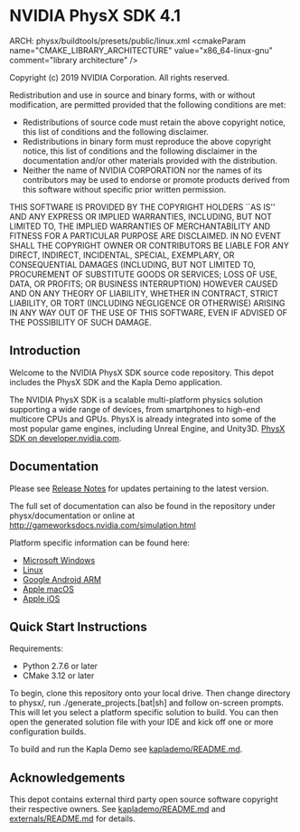# NVIDIA PhysX SDK 4.1

ARCH:
physx/buildtools/presets/public/linux.xml
\<cmakeParam name="CMAKE_LIBRARY_ARCHITECTURE" value="x86_64-linux-gnu" comment="library architecture" />

Copyright (c) 2019 NVIDIA Corporation. All rights reserved.

Redistribution and use in source and binary forms, with or without
modification, are permitted provided that the following conditions
are met:
 * Redistributions of source code must retain the above copyright
   notice, this list of conditions and the following disclaimer.
 * Redistributions in binary form must reproduce the above copyright
   notice, this list of conditions and the following disclaimer in the
   documentation and/or other materials provided with the distribution.
 * Neither the name of NVIDIA CORPORATION nor the names of its
   contributors may be used to endorse or promote products derived
   from this software without specific prior written permission.

THIS SOFTWARE IS PROVIDED BY THE COPYRIGHT HOLDERS ``AS IS'' AND ANY
EXPRESS OR IMPLIED WARRANTIES, INCLUDING, BUT NOT LIMITED TO, THE
IMPLIED WARRANTIES OF MERCHANTABILITY AND FITNESS FOR A PARTICULAR
PURPOSE ARE DISCLAIMED.  IN NO EVENT SHALL THE COPYRIGHT OWNER OR
CONTRIBUTORS BE LIABLE FOR ANY DIRECT, INDIRECT, INCIDENTAL, SPECIAL,
EXEMPLARY, OR CONSEQUENTIAL DAMAGES (INCLUDING, BUT NOT LIMITED TO,
PROCUREMENT OF SUBSTITUTE GOODS OR SERVICES; LOSS OF USE, DATA, OR
PROFITS; OR BUSINESS INTERRUPTION) HOWEVER CAUSED AND ON ANY THEORY
OF LIABILITY, WHETHER IN CONTRACT, STRICT LIABILITY, OR TORT
(INCLUDING NEGLIGENCE OR OTHERWISE) ARISING IN ANY WAY OUT OF THE USE
OF THIS SOFTWARE, EVEN IF ADVISED OF THE POSSIBILITY OF SUCH DAMAGE.

## Introduction

Welcome to the NVIDIA PhysX SDK source code repository. This depot includes the PhysX SDK and the Kapla Demo application.

The NVIDIA PhysX SDK is a scalable multi-platform physics solution supporting a wide range of devices, from smartphones to high-end multicore CPUs and GPUs. PhysX is already integrated into some of the most popular game engines, including Unreal Engine, and Unity3D. [PhysX SDK on developer.nvidia.com](https://developer.nvidia.com/physx-sdk).

## Documentation

Please see [Release Notes](http://gameworksdocs.nvidia.com/PhysX/4.1/release_notes.html) for updates pertaining to the latest version.

The full set of documentation can also be found in the repository under physx/documentation or online at http://gameworksdocs.nvidia.com/simulation.html 

Platform specific information can be found here:
* [Microsoft Windows](http://gameworksdocs.nvidia.com/PhysX/4.1/documentation/platformreadme/windows/readme_windows.html)
* [Linux](http://gameworksdocs.nvidia.com/PhysX/4.1/documentation/platformreadme/linux/readme_linux.html)
* [Google Android ARM](http://gameworksdocs.nvidia.com/PhysX/4.1/documentation/platformreadme/android/readme_android.html)
* [Apple macOS](http://gameworksdocs.nvidia.com/PhysX/4.1/documentation/platformreadme/mac/readme_mac.html)
* [Apple iOS](http://gameworksdocs.nvidia.com/PhysX/4.1/documentation/platformreadme/ios/readme_ios.html)
 

## Quick Start Instructions

Requirements:
* Python 2.7.6 or later
* CMake 3.12 or later

To begin, clone this repository onto your local drive.  Then change directory to physx/, run ./generate_projects.[bat|sh] and follow on-screen prompts.  This will let you select a platform specific solution to build.  You can then open the generated solution file with your IDE and kick off one or more configuration builds.

To build and run the Kapla Demo see [kaplademo/README.md](kaplademo/README.md).

## Acknowledgements

This depot contains external third party open source software copyright their respective owners.  See [kaplademo/README.md](kaplademo/README.md) and [externals/README.md](externals/README.md) for details.
